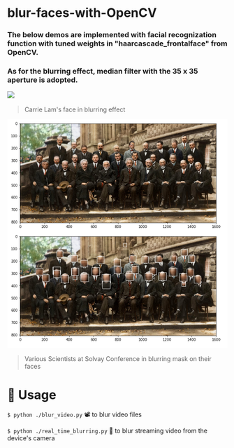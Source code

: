 #  blur-faces-with-OpenCV

### The below demos are implemented with facial recognization function with tuned weights in "haarcascade_frontalface" from OpenCV. 
### As for the blurring effect, median filter with the 35 x 35 aperture is adopted.

![](https://github.com/rogerrogeryau/blur-faces-with-OpenCV/blob/master/README_image/carrie_lam_demo_readme.gif)
> Carrie Lam's face in blurring effect





![](https://github.com/rogerrogeryau/blur-faces-with-OpenCV/blob/master/README_image/blur_many_faces.PNG)
> Various Scientists at Solvay Conference in blurring mask on their faces


# 📗 Usage

`$ python ./blur_video.py`          📽️ to blur video files

`$ python ./real_time_blurring.py`  🎥 to blur streaming video from the device's camera

